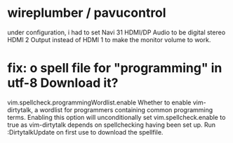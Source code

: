 # wireplumber / pavucontrol

under configuration, i had to set Navi 31 HDMI/DP Audio to be digital stereo
HDMI 2 Output instead of HDMI 1 to make the monitor volume to work.

# fix: o spell file for "programming" in utf-8 Download it?

vim.spellcheck.programmingWordlist.enable Whether to enable vim-dirtytalk, a
wordlist for programmers containing common programming terms. Enabling this
option will unconditionally set vim.spellcheck.enable to true as vim-dirtytalk
depends on spellchecking having been set up. Run :DirtytalkUpdate on first use
to download the spellfile.
